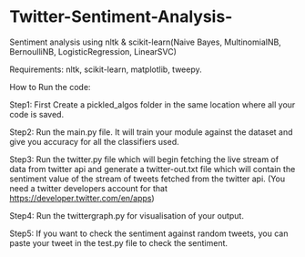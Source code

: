 # Twitter-Sentiment-Analysis-
Sentiment analysis using nltk & scikit-learn(Naive Bayes, MultinomialNB, BernoulliNB, LogisticRegression, LinearSVC)

Requirements:
nltk,
scikit-learn,
matplotlib,
tweepy.


How to Run the code:

Step1:
First Create a pickled_algos folder in the same location where all your code is saved.

Step2:
Run the main.py file. It will train your module against the dataset and give you accuracy for all the classifiers used.

Step3:
Run the twitter.py file which will begin fetching the live stream of data from twitter api and generate a twitter-out.txt file which will contain the sentiment value of the stream of tweets fetched from the twitter api. (You need a twitter developers account for that https://developer.twitter.com/en/apps)

Step4:
Run the twittergraph.py for visualisation of your output.

Step5:
If you want to check the sentiment against random tweets, you can paste your tweet in the test.py file to check the sentiment.

